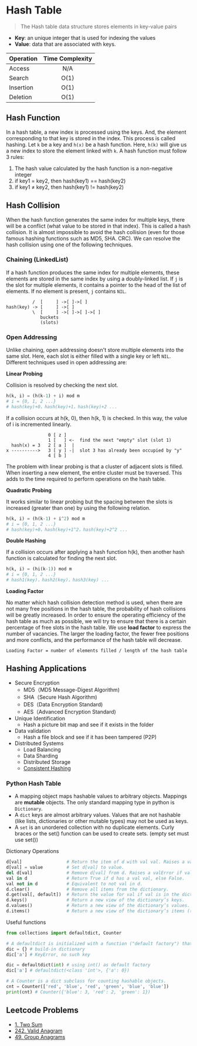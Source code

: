 # Hash Table

> The Hash table data structure stores elements in key-value pairs
- **Key**: an unique integer that is used for indexing the values
- **Value**: data that are associated with keys.

| Operation  | Time Complexity |
| ---------- | :-------------: |
| Access     | N/A             |
| Search     | O(1)            |
| Insertion  | O(1)            |
| Deletion   | O(1)            |

## Hash Function

In a hash table, a new index is processed using the keys. And, the element corresponding to that key is stored in the index. This process is called hashing. Let `k` be a key and `h(x)` be a hash function. Here, `h(k)` will give us a new index to store the element linked with `k`. A hash function must follow 3 rules:

1. The hash value calculated by the hash function is a non-negative integer
2. if key1 = key2, then hash(key1) == hash(key2)
3. if key1 ≠ key2, then hash(key1) != hash(key2)

## Hash Collision

When the hash function generates the same index for multiple keys, there will be a conflict (what value to be stored in that index). This is called a hash collision. It is almost impossible to avoid the hash collision (even for those famous hashing functions such as MD5, SHA. CRC). We can resolve the hash collision using one of the following techniques.

### Chaining (LinkedList)

If a hash function produces the same index for multiple elements, these elements are stored in the same index by using a doubly-linked list. If `j` is the slot for multiple elements, it contains a pointer to the head of the list of elements. If no element is present, `j` contains `NIL`.

```
          /  [     ] ->[ ]->[ ]
hash(key) -> [     ] ->[ ]
          \  [     ] ->[ ]->[ ]->[ ]
             buckets
             (slots)
```

### Open Addressing

Unlike chaining, open addressing doesn't store multiple elements into the same slot. Here, each slot is either filled with a single key or left `NIL`. Different techniques used in open addressing are:

**Linear Probing**

Collision is resolved by checking the next slot.
```py
h(k, i) = (h(k-1) + i) mod m
# i = {0, 1, 2 ...}
# hash(key)+0，hash(key)+1，hash(key)+2 ...
```
If a collision occurs at h(k, 0), then h(k, 1) is checked. In this way, the value of i is incremented linearly.

```
                0 [ z ]
                1 [   ] <-  find the next "empty" slot (slot 1)
  hash(x) = 3   2 [ a ]  |
x ---------->   3 [ y ] -|  slot 3 has already been occupied by "y"
                4 [ b ]
```

The problem with linear probing is that a cluster of adjacent slots is filled. When inserting a new element, the entire cluster must be traversed. This adds to the time required to perform operations on the hash table.

**Quadratic Probing**

It works similar to linear probing but the spacing between the slots is increased (greater than one) by using the following relation.
```py
h(k, i) = (h(k-1) + i^2) mod m
# i = {0, 1, 2 ...}
# hash(key)+0，hash(key)+1^2，hash(key)+2^2 ...
```

**Double Hashing**

If a collision occurs after applying a hash function h(k), then another hash function is calculated for finding the next slot.
```py
h(k, i) = (hi(k-1)) mod m
# i = {0, 1, 2 ...}
# hash1(key)，hash2(key)，hash3(key) ...
```

**Loading Factor**

No matter which hash collision detection method is used, when there are not many free positions in the hash table, the probability of hash collisions will be greatly increased. In order to ensure the operating efficiency of the hash table as much as possible, we will try to ensure that there is a certain percentage of free slots in the hash table. We use **load factor** to express the number of vacancies. The larger the loading factor, the fewer free positions and more conflicts, and the performance of the hash table will decrease.
```
Loading Factor = number of elements filled / length of the hash table
```

## Hashing Applications

- Secure Encryption
    - MD5（MD5 Message-Digest Algorithm)
    - SHA（Secure Hash Algorithm)
    - DES（Data Encryption Standard)
    - AES（Advanced Encryption Standard)
- Unique Identification
    - Hash a picture bit map and see if it exists in the folder
- Data validation
    - Hash a file block and see if it has been tampered (P2P)
- Distributed Systems
    - Load Balancing
    - Data Sharding
    - Distributed Storage
    - [Consistent Hashing](https://www.toptal.com/big-data/consistent-hashing)

### Python Hash Table
- A mapping object maps hashable values to arbitrary objects. Mappings are **mutable** objects. The only standard mapping type in python is `Dictionary`.
- A `dict` keys are almost arbitrary values. Values that are not hashable (like lists, dictionaries or other mutable types) may not be used as keys.
- A `set` is an unordered collection with no duplicate elements. Curly braces or the set() function can be used to create sets. (empty set must use set())

Dictionary Operations
```py
d[val]                 # Return the item of d with val val. Raises a valError if val is not in the map.
d[val] = value         # Set d[val] to value.
del d[val]             # Remove d[val] from d. Raises a valError if val is not in the map.
val in d               # Return True if d has a val val, else False.
val not in d           # Equivalent to not val in d.
d.clear()              # Remove all items from the dictionary.
d.get(val[, default])  # Return the value for val if val is in the dictionary, else default.
d.keys()               # Return a new view of the dictionary’s keys.
d.values()             # Return a new view of the dictionary’s values.
d.items()              # Return a new view of the dictionary’s items ((val, value) pairs).
```

Useful functions
```py
from collections import defaultdict, Counter

# A defaultdict is initialized with a function ("default factory") that takes no arguments and provides the default value for a nonexistent key.
dic = {} # build-in dictionary
dic['a'] # KeyError, no such key

dic = defaultdict(int) # using int() as default factory
dic['a'] # defaultdict(<class 'int'>, {'a': 0})

# A Counter is a dict subclass for counting hashable objects.
cnt = Counter(['red', 'blue', 'red', 'green', 'blue', 'blue'])
print(cnt) # Counter({'blue': 3, 'red': 2, 'green': 1})
```

## Leetcode Problems

- [1. Two Sum](https://leetcode.com/problems/two-sum/)
- [242. Valid Anagram](https://leetcode.com/problems/valid-anagram/description/)
- [49. Group Anagrams](https://leetcode.com/problems/group-anagrams/)
